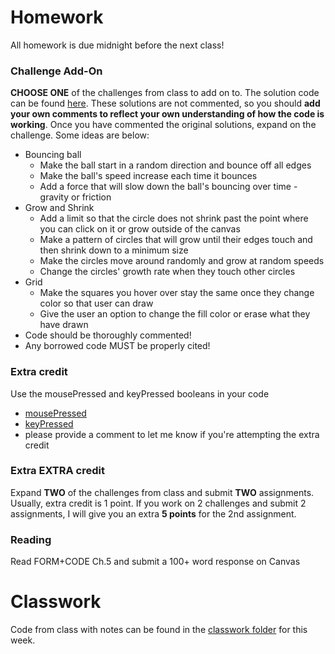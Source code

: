 # Homework
All homework is due midnight before the next class!

### Challenge Add-On
**CHOOSE ONE** of the challenges from class to add on to. The solution code can be found [here](https://github.com/Code1-SecB/Code_1_FA18/tree/master/week-05/classwork). These solutions are not commented, so you should **add your own comments to reflect your own understanding of how the code is working**. Once you have commented the original solutions, expand on the challenge. Some ideas are below:
- Bouncing ball
  - Make the ball start in a random direction and bounce off all edges
  - Make the ball's speed increase each time it bounces
  - Add a force that will slow down the ball's bouncing over time - gravity or friction
- Grow and Shrink
  - Add a limit so that the circle does not shrink past the point where you can click on it or grow outside of the canvas
  - Make a pattern of circles that will grow until their edges touch and then shrink down to a minimum size
  - Make the circles move around randomly and grow at random speeds
  - Change the circles' growth rate when they touch other circles
- Grid
  - Make the squares you hover over stay the same once they change color so that user can draw
  - Give the user an option to change the fill color or erase what they have drawn
- Code should be thoroughly commented!
- Any borrowed code MUST be properly cited!

### Extra credit
Use the mousePressed and keyPressed booleans in your code
- [mousePressed](https://processing.org/reference/mousePressed.html)
- [keyPressed](https://processing.org/reference/keyPressed.html)
- please provide a comment to let me know if you're attempting the extra credit

### Extra EXTRA credit
Expand **TWO** of the challenges from class and submit **TWO** assignments.
Usually, extra credit is 1 point. If you work on 2 challenges and submit 2 assignments, I will give you an extra **5 points** for the 2nd assignment.

### Reading
Read FORM+CODE Ch.5 and submit a 100+ word response on Canvas

# Classwork
Code from class with notes can be found in the [classwork folder](https://github.com/Code1-SecB/Code_1_FA18/tree/master/week-05/classwork) for this week.
